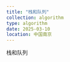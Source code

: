 ```yaml
---
title: "栈和队列"
collection: algorithm
type: algorithm
date: 2025-03-10
location: 中国南京
---
```


栈和队列